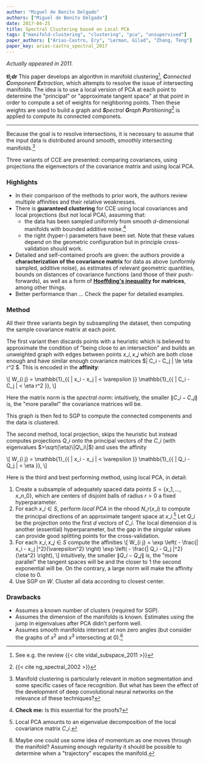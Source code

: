 ```yaml
---
author: "Miguel de Benito Delgado"
authors: ["Miguel de Benito Delgado"]
date: 2017-04-25
title: Spectral Clustering based on Local PCA
tags: ["manifold-clustering", "clustering", "pca", "unsupervised"]
paper_authors: ["Arias-Castro, Ery", "Lerman, Gilad", "Zhang, Teng"]
paper_key: arias-castro_spectral_2017
---
```


*Actually appeared in 2011.*

**tl;dr** This paper develops an algorithm in manifold clustering[^1],
_**C**onnected **C**omponent **E**xtraction_, which attempts to
resolve the issue of intersecting manifolds. The idea is to use a
local version of PCA at each point to determine the "principal" or
"approximate tangent space" at that point in order to compute a set of
weights for neighboring points. Then these weights are used to build a
graph and _**S**pectral **G**raph **P**artitioning_[^2] is applied to
compute its connected componets.

---

Because the goal is to resolve intersections, it is necessary to
assume that the input data is distributed around smooth, smoothly
intersecting manifolds.[^3]

Three variants of CCE are presented: comparing covariances, using
projections the eigenvectors of the covariance matrix and using local PCA.

### Highlights

* In their comparison of the methods to prior work, the authors review
  multiple affinities and their relative weaknesses.
* There is **guaranteed clustering** for CCE using local covariances and
  local projections (but not local PCA), assuming that:
     - the data has been sampled uniformly from smooth $d$-dimensional
       manifolds with bounded additive noise.[^5]
     - the right (hyper-) parameters have been set. Note that these
       values depend on the geometric configuration but in principle
       cross-validation should work.
*  Detailed and self-contained proofs are given: the authors provide a
   **characterization of the covariance matrix** for data as above
   (uniformly sampled, additive noise), as estimates of relevant
   geometric quantities, bounds on distances of covariance functions
   (and those of their push-forwards), as well as a form of
   **[Hoeffding's inequality](https://en.wikipedia.org/wiki/Hoeffding%27s_inequality)
   for matrices**, among other things.
* Better performance than ... Check the paper for detailed examples.


### Method

All their three variants begin by subsampling the dataset, then
computing the sample covariance matrix at each point.

The first variant then discards points with a heuristic which is
believed to approximate the condition of "being close to an
intersection" and builds an unweighted graph with edges between points
$x\_i, x\_j$ which are both close enough and have similar enough
covariance matrices $| C\_i - C\_j \| \le \eta r^2 $. This is encoded
in the **affinity**:

\\[ W\_{i j} = \mathbb{1}\_{\{ \| x\_i - x\_j \| < \varepsilon \}} 
   \mathbb{1}\_{\{ \| C\_i - C\_j \| < \eta r^2 \}}, \\]

Here the matrix norm is the *spectral norm*: intuitively, the smaller
$\| C\_i - C\_j \|$ is, the "more parallel" the covariance matrices
will be.

This graph is then fed to SGP to compute the connected components and
the data is clustered.

The second method, local projection, skips the heuristic but instead
computes projections $Q\_i$ onto the principal vectors of the $C\_i$
(with eigenvalues $>\sqrt{\eta}\|Q\_i\|$) and uses the affinity

\\[ W\_{i j} = \mathbb{1}\_{\{ \| x\_i - x\_j \| < \varepsilon \}} 
   \mathbb{1}\_{\{ \| Q\_i - Q\_j \| < \eta \}}, \\]

Here is the third and best performing method, using local PCA, in
detail:

1. Create a subsample of adequately spaced data points $S = \{ x\_1,
  \ldots, x\_{n\_0} \}$, which are centers of disjoint balls of radius
  $r > 0$ a fixed hyperparameter.
2. For each $x\_i \in S$, perform *local PCA* in the nhood $N\_r
   (x\_i)$ to compute the principal directions of an approximate
   tangent space at $x\_i$.[^4] Let $Q\_i$ be the projection onto the
   first $d$ vectors of $C\_i$. The local dimension $d$ is another
   (essential) hyperparameter, but the gap in the singular values can
   provide good splitting points for the cross-validation.
3. For each $x\_i, x\_j \in S$ compute the affinities
   \\[ W\_{i j}
   = \exp \left( - \frac{\| x\_i - x\_j \|^2}{\varepsilon^2} \right)
   \exp \left( - \frac{\| Q\_i - Q\_j \|^2}{\eta^2} \right), \\] 
   intuitively, the smaller $\| Q\_i - Q\_j \|$ is, the "more
   parallel" the tangent spaces will be and the closer to 1 the second
   exponential will be. On the contrary, a large norm will make the
   affinity close to 0.
4. Use SGP on $W$. Cluster all data according to closest center.

### Drawbacks 

* Assumes a known number of clusters (required for SGP).
* Assumes the dimension of the manifolds is known. Estimates using the
  jump in eigenvalues after PCA didn't perform well.
* Assumes smooth manifolds intersect at non zero angles (but consider
  the graphs of $x^2$ and $x^3$ intersecting at 0).[^6]

[^1]: See e.g. the review {{< cite vidal_subspace_2011 >}}
[^2]: {{< cite ng_spectral_2002 >}}
[^3]: Manifold clustering is particularly relevant in motion segmentation and some specific cases of face recognition. But what has been the effect of the development of deep convolutional neural networks on the relevance of these techniques?
[^4]: Local PCA amounts to an eigenvalue decomposition of the local covariance matrix $C\_i$.
[^5]: **Check me:** Is this essential for the proofs?
[^6]: Maybe one could use some idea of momentum as one moves through the manifold? Assuming enough regularity it should be possible to determine when a "trajectory" escapes the manifold.
